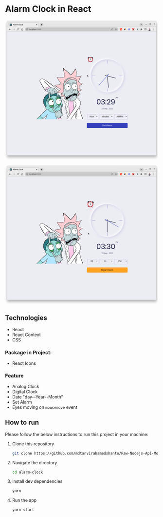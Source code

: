 # Alarm Clock in React

[![Alarm](assets/alarm-clock.png)](https://react-alarm-clock.netlify.app/)

[![Alarm set](assets/alarm-clock-set.png)](https://react-alarm-clock.netlify.app/)

## Technologies

- React
- React Context
- CSS

### Package in Project:

- React Icons

### Feature

- Analog Clock
- Digital Clock
- Date "day--Year--Month"
- Set Alarm
- Eyes moving on `mousemove` event

## How to run

Please follow the below instructions to run this project in your machine:

1. Clone this repository
   ```sh
   git clone https://github.com/mdtanvirahamedshanto/Raw-Nodejs-Api-Monitaring
   ```
2. Navigate the directory
   ```sh
   cd alarm-clock
   ```
3. Install dev dependencies
   ```sh
   yarn
   ```
4. Run the app
   ```sh
   yarn start
   ```
